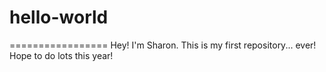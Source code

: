 # hello-world
=================
Hey! I'm Sharon.
This is my first repository... ever!
Hope to do lots this year!
